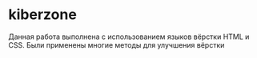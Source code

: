 # kiberzone
Данная работа выполнена с использованием языков вёрстки HTML и CSS.
Были применены многие методы для улучшения вёрстки
